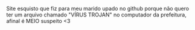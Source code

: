 Site esquisto que fiz para meu marido upado no github porque não quero ter um arquivo chamado "VÍRUS TROJAN" no computador da prefeitura, afinal é MEIO suspeito <3
